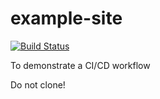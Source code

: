 # example-site
[![Build Status](https://travis-ci.org/adharshkamath/example-site.svg?branch=dev)](https://travis-ci.org/adharshkamath/example-site)


To demonstrate a CI/CD workflow 

Do not clone! 
